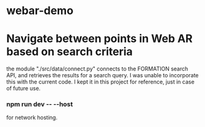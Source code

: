 # webar-demo
# Navigate between points in Web AR based on search criteria

the module "./src/data/connect.py" connects to the FORMATION search API, and retrieves the results for a search query. I was unable to incorporate this with the current code. I kept it in this project for reference, just in case of future use.

### npm run dev -- --host 
for network hosting.
